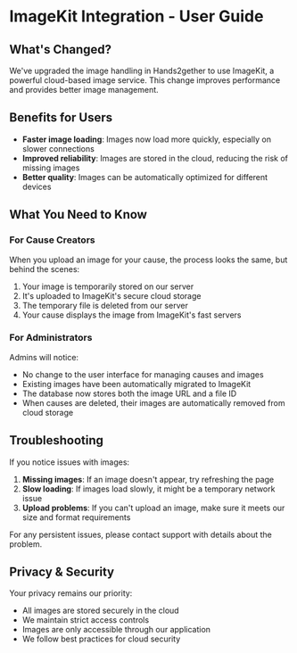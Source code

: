 # ImageKit Integration - User Guide

## What's Changed?

We've upgraded the image handling in Hands2gether to use ImageKit, a powerful cloud-based image service. This change improves performance and provides better image management.

## Benefits for Users

- **Faster image loading**: Images now load more quickly, especially on slower connections
- **Improved reliability**: Images are stored in the cloud, reducing the risk of missing images
- **Better quality**: Images can be automatically optimized for different devices

## What You Need to Know

### For Cause Creators

When you upload an image for your cause, the process looks the same, but behind the scenes:

1. Your image is temporarily stored on our server
2. It's uploaded to ImageKit's secure cloud storage
3. The temporary file is deleted from our server
4. Your cause displays the image from ImageKit's fast servers

### For Administrators

Admins will notice:

- No change to the user interface for managing causes and images
- Existing images have been automatically migrated to ImageKit
- The database now stores both the image URL and a file ID
- When causes are deleted, their images are automatically removed from cloud storage

## Troubleshooting

If you notice issues with images:

1. **Missing images**: If an image doesn't appear, try refreshing the page
2. **Slow loading**: If images load slowly, it might be a temporary network issue
3. **Upload problems**: If you can't upload an image, make sure it meets our size and format requirements

For any persistent issues, please contact support with details about the problem.

## Privacy & Security

Your privacy remains our priority:

- All images are stored securely in the cloud
- We maintain strict access controls
- Images are only accessible through our application
- We follow best practices for cloud security

